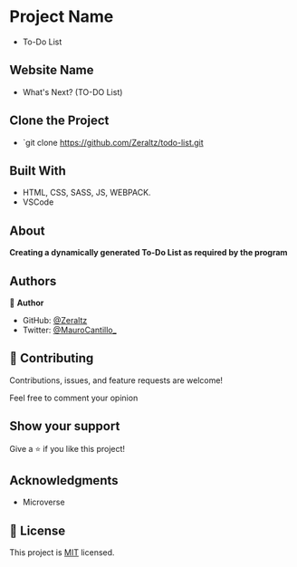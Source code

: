 # Project Name
- To-Do List

## Website Name
- What's Next? (TO-DO List)

## Clone the Project
- `git clone https://github.com/Zeraltz/todo-list.git

## Built With

- HTML, CSS, SASS, JS, WEBPACK.
- VSCode


## About

**Creating a dynamically generated To-Do List as required by the program**



## Authors

👤 **Author**

- GitHub: [@Zeraltz](https://github.com/Zeraltz)
- Twitter: [@MauroCantillo_](https://twitter.com/MauroCantillo_)


## 🤝 Contributing

Contributions, issues, and feature requests are welcome!

Feel free to comment your opinion

## Show your support

Give a ⭐️ if you like this project!

## Acknowledgments

- Microverse

## 📝 License

This project is [MIT](/LICENSE) licensed.
